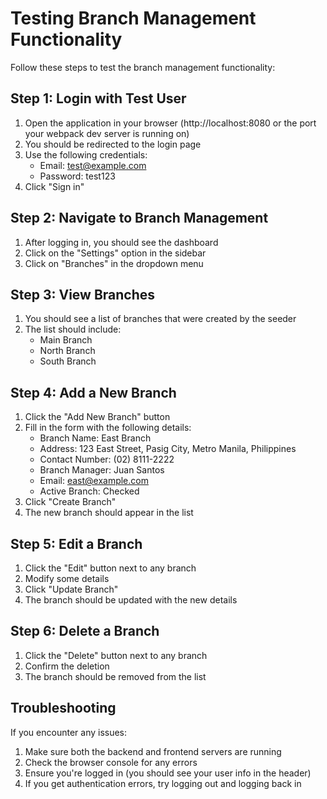 # Testing Branch Management Functionality

Follow these steps to test the branch management functionality:

## Step 1: Login with Test User

1. Open the application in your browser (http://localhost:8080 or the port your webpack dev server is running on)
2. You should be redirected to the login page
3. Use the following credentials:
   - Email: test@example.com
   - Password: test123
4. Click "Sign in"

## Step 2: Navigate to Branch Management

1. After logging in, you should see the dashboard
2. Click on the "Settings" option in the sidebar
3. Click on "Branches" in the dropdown menu

## Step 3: View Branches

1. You should see a list of branches that were created by the seeder
2. The list should include:
   - Main Branch
   - North Branch
   - South Branch

## Step 4: Add a New Branch

1. Click the "Add New Branch" button
2. Fill in the form with the following details:
   - Branch Name: East Branch
   - Address: 123 East Street, Pasig City, Metro Manila, Philippines
   - Contact Number: (02) 8111-2222
   - Branch Manager: Juan Santos
   - Email: east@example.com
   - Active Branch: Checked
3. Click "Create Branch"
4. The new branch should appear in the list

## Step 5: Edit a Branch

1. Click the "Edit" button next to any branch
2. Modify some details
3. Click "Update Branch"
4. The branch should be updated with the new details

## Step 6: Delete a Branch

1. Click the "Delete" button next to any branch
2. Confirm the deletion
3. The branch should be removed from the list

## Troubleshooting

If you encounter any issues:

1. Make sure both the backend and frontend servers are running
2. Check the browser console for any errors
3. Ensure you're logged in (you should see your user info in the header)
4. If you get authentication errors, try logging out and logging back in
